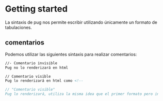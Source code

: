 # Getting started

La sintaxis de pug nos permite escribir utilizando únicamente un formato de tabulaciones.

## comentarios

Podemos utilizar las siguientes sintaxis para realizar comentarios:

```html
//- Comentario invisible
Pug no lo renderizará en html

// Comentario visible
Pug lo renderizará en html como <!--

// "Comentario visible"
Pug lo renderizará, utiliza la misma idea que el primer formato pero incluyendo las comillas
```

